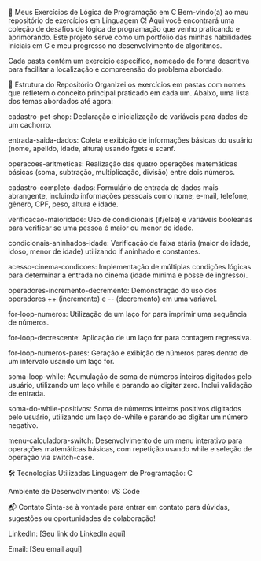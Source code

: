 🚀 Meus Exercícios de Lógica de Programação em C
Bem-vindo(a) ao meu repositório de exercícios em Linguagem C! Aqui você encontrará uma coleção de desafios de lógica de programação que venho praticando e aprimorando. Este projeto serve como um portfólio das minhas habilidades iniciais em C e meu progresso no desenvolvimento de algoritmos.

Cada pasta contém um exercício específico, nomeado de forma descritiva para facilitar a localização e compreensão do problema abordado.

📁 Estrutura do Repositório
Organizei os exercícios em pastas com nomes que refletem o conceito principal praticado em cada um. Abaixo, uma lista dos temas abordados até agora:

cadastro-pet-shop: Declaração e inicialização de variáveis para dados de um cachorro.

entrada-saida-dados: Coleta e exibição de informações básicas do usuário (nome, apelido, idade, altura) usando fgets e scanf.

operacoes-aritmeticas: Realização das quatro operações matemáticas básicas (soma, subtração, multiplicação, divisão) entre dois números.

cadastro-completo-dados: Formulário de entrada de dados mais abrangente, incluindo informações pessoais como nome, e-mail, telefone, gênero, CPF, peso, altura e idade.

verificacao-maioridade: Uso de condicionais (if/else) e variáveis booleanas para verificar se uma pessoa é maior ou menor de idade.

condicionais-aninhados-idade: Verificação de faixa etária (maior de idade, idoso, menor de idade) utilizando if aninhado e constantes.

acesso-cinema-condicoes: Implementação de múltiplas condições lógicas para determinar a entrada no cinema (idade mínima e posse de ingresso).

operadores-incremento-decremento: Demonstração do uso dos operadores ++ (incremento) e -- (decremento) em uma variável.

for-loop-numeros: Utilização de um laço for para imprimir uma sequência de números.

for-loop-decrescente: Aplicação de um laço for para contagem regressiva.

for-loop-numeros-pares: Geração e exibição de números pares dentro de um intervalo usando um laço for.

soma-loop-while: Acumulação de soma de números inteiros digitados pelo usuário, utilizando um laço while e parando ao digitar zero. Inclui validação de entrada.

soma-do-while-positivos: Soma de números inteiros positivos digitados pelo usuário, utilizando um laço do-while e parando ao digitar um número negativo.

menu-calculadora-switch: Desenvolvimento de um menu interativo para operações matemáticas básicas, com repetição usando while e seleção de operação via switch-case.

🛠️ Tecnologias Utilizadas
Linguagem de Programação: C

Ambiente de Desenvolvimento: VS Code

📬 Contato
Sinta-se à vontade para entrar em contato para dúvidas, sugestões ou oportunidades de colaboração!

LinkedIn: [Seu link do LinkedIn aqui]

Email: [Seu email aqui]
